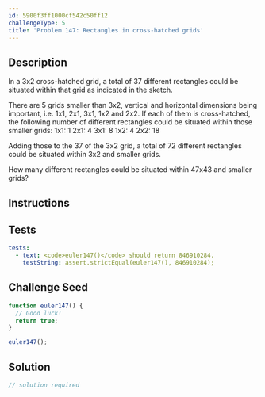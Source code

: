 ```yaml
---
id: 5900f3ff1000cf542c50ff12
challengeType: 5
title: 'Problem 147: Rectangles in cross-hatched grids'
---
```


## Description
<section id='description'>
In a 3x2 cross-hatched grid, a total of 37 different rectangles could be situated within that grid as indicated in the sketch.

There are 5 grids smaller than 3x2, vertical and horizontal dimensions being important, i.e. 1x1, 2x1, 3x1, 1x2 and 2x2. If each of them is cross-hatched, the following number of different rectangles could be situated within those smaller grids:
1x1: 1
2x1: 4
3x1: 8
1x2: 4
2x2: 18

Adding those to the 37 of the 3x2 grid, a total of 72 different rectangles could be situated within 3x2 and smaller grids.

How many different rectangles could be situated within 47x43 and smaller grids?
</section>

## Instructions
<section id='instructions'>

</section>

## Tests
<section id='tests'>

```yml
tests:
  - text: <code>euler147()</code> should return 846910284.
    testString: assert.strictEqual(euler147(), 846910284);

```

</section>

## Challenge Seed
<section id='challengeSeed'>

<div id='js-seed'>

```js
function euler147() {
  // Good luck!
  return true;
}

euler147();
```

</div>



</section>

## Solution
<section id='solution'>

```js
// solution required
```
</section>
